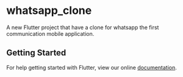 # whatsapp_clone

A new Flutter project that have a clone for whatsapp the first communication mobile application.

## Getting Started

For help getting started with Flutter, view our online
[documentation](https://flutter.io/).
